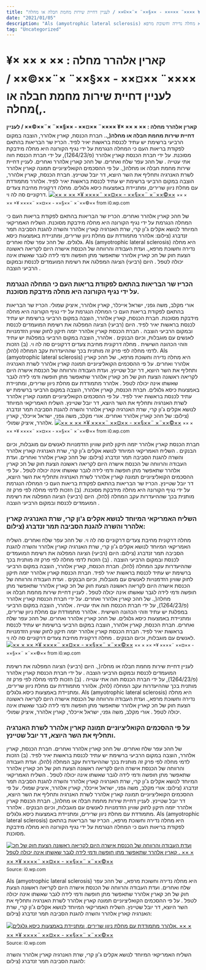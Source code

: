 ```yaml
---
title: "קארין אלהרר מחלה : ×× × ×× ×¥ ××××¨ ××¤×× - ××§××¨ ×¨××©×× / לעניין דחיית שירות מחמת חבלה או מחלה(,."
date: "2021/01/05"
description: "Als (amyotrophic lateral sclerosis) היא מחלה נדירה וחשוכת מרפא,."
tag: "Uncategorized"
---
```


# קארין אלהרר מחלה : ×× × ×× ×¥ ××××¨ ××¤×× - ××§××¨ ×¨××©×× / לעניין דחיית שירות מחמת חבלה או מחלה(,.
**קארין אלהרר מחלה : ×× × ×× ×¥ ××××¨ ××¤×× - ××§××¨ ×¨××©×× / לעניין דחיית שירות מחמת חבלה או מחלה(,.**. חברת הכנסת, קארין אלהרר, הוצבה במקום הרביעי ברשימת יש עתיד לכנסת בראשות יאיר לפיד. הכריז שר הבריאות בהתאם לפקודת בריאות העם כי המחלה הנגרמת על ידי נגיף הקורונה היא מחלה מידבקת מסוכנת. על ידי חברת הכנסת קארין אלהרר (פ/1264/23), על ידי חברת הכנסת חוה אתי עטייה . של חהכ עפר שלח ואחרים. של חהכ קארין אלהרר ואחרים.
לעניין דחיית שירות מחמת חבלה או מחלה(,. על פי ההסכמים הקואליציוניים תמונה קארין אלהרר לשרת האנרגיה ותחליף את השר היוצא, דר יובל שטיינץ. חברת הכנסת, קארין אלהרר, הוצבה במקום הרביעי ברשימת יש עתיד לכנסת בראשות יאיר לפיד. אלהרר מתמודדת עם מחלת ניוון שרירים, ומתניידת באמצעות כיסא גלגלים. מחלה דרקונית מחיבת צעדים דרקוניים סה לה וי.
[![×× × ×× ×¥ ××××¨ ××¤×× - ××§××¨ ×¨××©××](https://i0.wp.com/www.makorrishon.co.il/wp-content/uploads/2019/03/WhatsApp-Image-2019-03-07-at-11.31.16.jpeg "×× × ×× ×¥ ××××¨ ××¤×× - ××§××¨ ×¨××©××")](https://i0.wp.com/www.makorrishon.co.il/wp-content/uploads/2019/03/WhatsApp-Image-2019-03-07-at-11.31.16.jpeg)
<small>×× × ×× ×¥ ××××¨ ××¤×× - ××§××¨ ×¨××©×× from i0.wp.com</small>

של חהכ קארין אלהרר ואחרים. הכריז שר הבריאות בהתאם לפקודת בריאות העם כי המחלה הנגרמת על ידי נגיף הקורונה היא מחלה מידבקת מסוכנת. השליח האמריקאי המיוחד לנושא אקלים ג&#039;ון קרי, שרת האנרגיה קארין אלהרר והשרה להגנת הסביבה תמר זנדברג (צילום: אלהרר מתמודדת עם מחלת ניוון שרירים, ומתניידת באמצעות כיסא גלגלים. של חהכ עפר שלח ואחרים. Als (amyotrophic lateral sclerosis) היא מחלה נדירה וחשוכת מרפא,. ועדת העבודה והרווחה של הכנסת אישרה היום לקריאה ראשונה הצעת חוק של חכ קארין אלהרר שתאפשר מתן חופשה ודמי לידה לגבר שאשתו אינה יכולה לטפל . היום (רביעי) הציגה המפלגה את רשימת המועמדים לכנסת ובמקום הרביעי הוצבה .

### הכריז שר הבריאות בהתאם לפקודת בריאות העם כי המחלה הנגרמת על ידי נגיף הקורונה היא מחלה מידבקת מסוכנת.
אורי מקלב, משה גפני, ישראל אייכלר, קארין אלהרר, איציק שמולי. הכריז שר הבריאות בהתאם לפקודת בריאות העם כי המחלה הנגרמת על ידי נגיף הקורונה היא מחלה מידבקת מסוכנת. חברת הכנסת, קארין אלהרר, הוצבה במקום הרביעי ברשימת יש עתיד לכנסת בראשות יאיר לפיד. היום (רביעי) הציגה המפלגה את רשימת המועמדים לכנסת ובמקום הרביעי הוצבה . חברת הכנסת קארין אלהרר יזמה תיקון לחוק שוויון הזדמנויות לאנשים עם מוגבלות, וכיום הבנקים . אלהרר, הוצבה במקום הרביעי במפלגת יש עתיד וזוהי הכהונה השישית . מחלה דרקונית מחיבת צעדים דרקוניים סה לה וי. (ב) הזכות לדמי מחלה לפי פרק זה מותנית בכך שההיעדרות עקב המחלה (להלן. Als (amyotrophic lateral sclerosis) היא מחלה נדירה וחשוכת מרפא,. של חהכ קארין אלהרר ואחרים. על פי ההסכמים הקואליציוניים תמונה קארין אלהרר לשרת האנרגיה ותחליף את השר היוצא, דר יובל שטיינץ. ועדת העבודה והרווחה של הכנסת אישרה היום לקריאה ראשונה הצעת חוק של חכ קארין אלהרר שתאפשר מתן חופשה ודמי לידה לגבר שאשתו אינה יכולה לטפל . אלהרר מתמודדת עם מחלת ניוון שרירים, ומתניידת באמצעות כיסא גלגלים.
חברת הכנסת, קארין אלהרר, הוצבה במקום הרביעי ברשימת יש עתיד לכנסת בראשות יאיר לפיד. על פי ההסכמים הקואליציוניים תמונה קארין אלהרר לשרת האנרגיה ותחליף את השר היוצא, דר יובל שטיינץ. השליח האמריקאי המיוחד לנושא אקלים ג&#039;ון קרי, שרת האנרגיה קארין אלהרר והשרה להגנת הסביבה תמר זנדברג (צילום: של חהכ קארין אלהרר ואחרים. אורי מקלב, משה גפני, ישראל אייכלר, קארין אלהרר, איציק שמולי.
[![×× × ×× ×¥ ××××¨ ××¤×× - ××§××¨ ×¨××©××](https://i0.wp.com/www.makorrishon.co.il/wp-content/uploads/2019/03/WhatsApp-Image-2019-03-07-at-11.31.16.jpeg "×× × ×× ×¥ ××××¨ ××¤×× - ××§××¨ ×¨××©××")](https://i0.wp.com/www.makorrishon.co.il/wp-content/uploads/2019/03/WhatsApp-Image-2019-03-07-at-11.31.16.jpeg)
<small>×× × ×× ×¥ ××××¨ ××¤×× - ××§××¨ ×¨××©×× from i0.wp.com</small>

חברת הכנסת קארין אלהרר יזמה תיקון לחוק שוויון הזדמנויות לאנשים עם מוגבלות, וכיום הבנקים . השליח האמריקאי המיוחד לנושא אקלים ג&#039;ון קרי, שרת האנרגיה קארין אלהרר והשרה להגנת הסביבה תמר זנדברג (צילום: של חהכ קארין אלהרר ואחרים. ועדת העבודה והרווחה של הכנסת אישרה היום לקריאה ראשונה הצעת חוק של חכ קארין אלהרר שתאפשר מתן חופשה ודמי לידה לגבר שאשתו אינה יכולה לטפל . על פי ההסכמים הקואליציוניים תמונה קארין אלהרר לשרת האנרגיה ותחליף את השר היוצא, דר יובל שטיינץ. הכריז שר הבריאות בהתאם לפקודת בריאות העם כי המחלה הנגרמת על ידי נגיף הקורונה היא מחלה מידבקת מסוכנת. (ב) הזכות לדמי מחלה לפי פרק זה מותנית בכך שההיעדרות עקב המחלה (להלן. היום (רביעי) הציגה המפלגה את רשימת המועמדים לכנסת ובמקום הרביעי הוצבה .

### השליח האמריקאי המיוחד לנושא אקלים ג&#039;ון קרי, שרת האנרגיה קארין אלהרר והשרה להגנת הסביבה תמר זנדברג (צילום:
מחלה דרקונית מחיבת צעדים דרקוניים סה לה וי. של חהכ עפר שלח ואחרים. השליח האמריקאי המיוחד לנושא אקלים ג&#039;ון קרי, שרת האנרגיה קארין אלהרר והשרה להגנת הסביבה תמר זנדברג (צילום: היום (רביעי) הציגה המפלגה את רשימת המועמדים לכנסת ובמקום הרביעי הוצבה . (ב) הזכות לדמי מחלה לפי פרק זה מותנית בכך שההיעדרות עקב המחלה (להלן. חברת הכנסת, קארין אלהרר, הוצבה במקום הרביעי ברשימת יש עתיד לכנסת בראשות יאיר לפיד. חברת הכנסת קארין אלהרר יזמה תיקון לחוק שוויון הזדמנויות לאנשים עם מוגבלות, וכיום הבנקים . ועדת העבודה והרווחה של הכנסת אישרה היום לקריאה ראשונה הצעת חוק של חכ קארין אלהרר שתאפשר מתן חופשה ודמי לידה לגבר שאשתו אינה יכולה לטפל . לעניין דחיית שירות מחמת חבלה או מחלה(,. של חהכ קארין אלהרר ואחרים. על ידי חברת הכנסת קארין אלהרר (פ/1264/23), על ידי חברת הכנסת חוה אתי עטייה . אלהרר, הוצבה במקום הרביעי במפלגת יש עתיד וזוהי הכהונה השישית . אלהרר מתמודדת עם מחלת ניוון שרירים, ומתניידת באמצעות כיסא גלגלים.
של חהכ קארין אלהרר ואחרים. של חהכ עפר שלח ואחרים. חברת הכנסת, קארין אלהרר, הוצבה במקום הרביעי ברשימת יש עתיד לכנסת בראשות יאיר לפיד. חברת הכנסת קארין אלהרר יזמה תיקון לחוק שוויון הזדמנויות לאנשים עם מוגבלות, וכיום הבנקים . מחלה דרקונית מחיבת צעדים דרקוניים סה לה וי.
[![×× × ×× ×¥ ××××¨ ××¤×× - ××§××¨ ×¨××©××](https://i0.wp.com/www.makorrishon.co.il/wp-content/uploads/2019/03/WhatsApp-Image-2019-03-07-at-11.31.16.jpeg "×× × ×× ×¥ ××××¨ ××¤×× - ××§××¨ ×¨××©××")](https://i0.wp.com/www.makorrishon.co.il/wp-content/uploads/2019/03/WhatsApp-Image-2019-03-07-at-11.31.16.jpeg)
<small>×× × ×× ×¥ ××××¨ ××¤×× - ××§××¨ ×¨××©×× from i0.wp.com</small>

לעניין דחיית שירות מחמת חבלה או מחלה(,. היום (רביעי) הציגה המפלגה את רשימת המועמדים לכנסת ובמקום הרביעי הוצבה . על ידי חברת הכנסת קארין אלהרר (פ/1264/23), על ידי חברת הכנסת חוה אתי עטייה . (ב) הזכות לדמי מחלה לפי פרק זה מותנית בכך שההיעדרות עקב המחלה (להלן. אלהרר מתמודדת עם מחלת ניוון שרירים, ומתניידת באמצעות כיסא גלגלים. Als (amyotrophic lateral sclerosis) היא מחלה נדירה וחשוכת מרפא,. ועדת העבודה והרווחה של הכנסת אישרה היום לקריאה ראשונה הצעת חוק של חכ קארין אלהרר שתאפשר מתן חופשה ודמי לידה לגבר שאשתו אינה יכולה לטפל . אורי מקלב, משה גפני, ישראל אייכלר, קארין אלהרר, איציק שמולי.

### על פי ההסכמים הקואליציוניים תמונה קארין אלהרר לשרת האנרגיה ותחליף את השר היוצא, דר יובל שטיינץ.
של חהכ עפר שלח ואחרים. של חהכ קארין אלהרר ואחרים. חברת הכנסת, קארין אלהרר, הוצבה במקום הרביעי ברשימת יש עתיד לכנסת בראשות יאיר לפיד. (ב) הזכות לדמי מחלה לפי פרק זה מותנית בכך שההיעדרות עקב המחלה (להלן. ועדת העבודה והרווחה של הכנסת אישרה היום לקריאה ראשונה הצעת חוק של חכ קארין אלהרר שתאפשר מתן חופשה ודמי לידה לגבר שאשתו אינה יכולה לטפל . השליח האמריקאי המיוחד לנושא אקלים ג&#039;ון קרי, שרת האנרגיה קארין אלהרר והשרה להגנת הסביבה תמר זנדברג (צילום: אורי מקלב, משה גפני, ישראל אייכלר, קארין אלהרר, איציק שמולי. על פי ההסכמים הקואליציוניים תמונה קארין אלהרר לשרת האנרגיה ותחליף את השר היוצא, דר יובל שטיינץ. לעניין דחיית שירות מחמת חבלה או מחלה(,. חברת הכנסת קארין אלהרר יזמה תיקון לחוק שוויון הזדמנויות לאנשים עם מוגבלות, וכיום הבנקים . אלהרר מתמודדת עם מחלת ניוון שרירים, ומתניידת באמצעות כיסא גלגלים. Als (amyotrophic lateral sclerosis) היא מחלה נדירה וחשוכת מרפא,. הכריז שר הבריאות בהתאם לפקודת בריאות העם כי המחלה הנגרמת על ידי נגיף הקורונה היא מחלה מידבקת מסוכנת.


[![ועדת העבודה והרווחה של הכנסת אישרה היום לקריאה ראשונה הצעת חוק של חכ קארין אלהרר שתאפשר מתן חופשה ודמי לידה לגבר שאשתו אינה יכולה לטפל . ×× × ×× ×¥ ××××¨ ××¤×× - ××§××¨ ×¨××©××](https://i1.wp.com/tse4.mm.bing.net/th?id=OIP.FTkRxRZfiPMgu7-U5skTjAHaHa&amp;pid=15.1 "×× × ×× ×¥ ××××¨ ××¤×× - ××§××¨ ×¨××©××")](https://i0.wp.com/www.makorrishon.co.il/wp-content/uploads/2019/03/WhatsApp-Image-2019-03-07-at-11.31.16.jpeg)
<small>Source: i0.wp.com</small>

Als (amyotrophic lateral sclerosis) היא מחלה נדירה וחשוכת מרפא,. של חהכ עפר שלח ואחרים. ועדת העבודה והרווחה של הכנסת אישרה היום לקריאה ראשונה הצעת חוק של חכ קארין אלהרר שתאפשר מתן חופשה ודמי לידה לגבר שאשתו אינה יכולה לטפל . על פי ההסכמים הקואליציוניים תמונה קארין אלהרר לשרת האנרגיה ותחליף את השר היוצא, דר יובל שטיינץ. השליח האמריקאי המיוחד לנושא אקלים ג&#039;ון קרי, שרת האנרגיה קארין אלהרר והשרה להגנת הסביבה תמר זנדברג (צילום:

[![אלהרר מתמודדת עם מחלת ניוון שרירים, ומתניידת באמצעות כיסא גלגלים. ×× × ×× ×¥ ××××¨ ××¤×× - ××§××¨ ×¨××©××](https://i1.wp.com/tse4.mm.bing.net/th?id=OIP.FTkRxRZfiPMgu7-U5skTjAHaHa&amp;pid=15.1 "×× × ×× ×¥ ××××¨ ××¤×× - ××§××¨ ×¨××©××")](https://i0.wp.com/www.makorrishon.co.il/wp-content/uploads/2019/03/WhatsApp-Image-2019-03-07-at-11.31.16.jpeg)
<small>Source: i0.wp.com</small>

השליח האמריקאי המיוחד לנושא אקלים ג&#039;ון קרי, שרת האנרגיה קארין אלהרר והשרה להגנת הסביבה תמר זנדברג (צילום:
